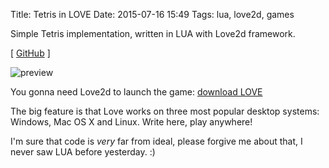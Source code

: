 Title: Tetris in LOVE
Date: 2015-07-16 15:49
Tags: lua, love2d, games

Simple Tetris implementation, written in LUA with Love2d framework.

[ [GitHub](https://github.com/agrrh/love_tetris) ]

![preview]({filename}/media/tetris-love-showoff.png)

You gonna need Love2d to launch the game: [download LOVE](https://love2d.org/)

The big feature is that Love works on three most popular desktop systems: Windows, Mac OS X and Linux. Write here, play anywhere!

I'm sure that code is *very* far from ideal, please forgive me about that, I never saw LUA before yesterday. :)
